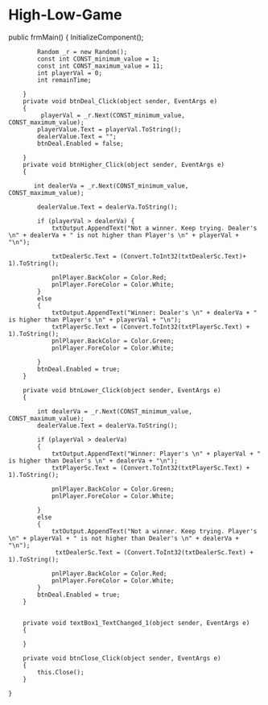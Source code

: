 # High-Low-Game

 public frmMain()
        {
            InitializeComponent();

            Random _r = new Random();
            const int CONST_minimum_value = 1;
            const int CONST_maximum_value = 11;
            int playerVal = 0;
            int remainTime;

        }
        private void btnDeal_Click(object sender, EventArgs e)
        {
             playerVal = _r.Next(CONST_minimum_value, CONST_maximum_value);
            playerValue.Text = playerVal.ToString();
            dealerValue.Text = "";
            btnDeal.Enabled = false;
       
        }
        private void btnHigher_Click(object sender, EventArgs e)
        {
            
           int dealerVa = _r.Next(CONST_minimum_value, CONST_maximum_value);
            
            dealerValue.Text = dealerVa.ToString();

            if (playerVal > dealerVa) {
                txtOutput.AppendText("Not a winner. Keep trying. Dealer's \n" + dealerVa + " is not higher than Player's \n" + playerVal + "\n");
               
                txtDealerSc.Text = (Convert.ToInt32(txtDealerSc.Text)+ 1).ToString();
                
                pnlPlayer.BackColor = Color.Red;
                pnlPlayer.ForeColor = Color.White;
            }
            else
            {
                txtOutput.AppendText("Winner: Dealer's \n" + dealerVa + " is higher than Player's \n" + playerVal + "\n");
                txtPlayerSc.Text = (Convert.ToInt32(txtPlayerSc.Text) + 1).ToString();
                pnlPlayer.BackColor = Color.Green;
                pnlPlayer.ForeColor = Color.White;

            }
            btnDeal.Enabled = true;
        }

        private void btnLower_Click(object sender, EventArgs e)
        {
            
            int dealerVa = _r.Next(CONST_minimum_value, CONST_maximum_value);
            dealerValue.Text = dealerVa.ToString();

            if (playerVal > dealerVa)
            {
                txtOutput.AppendText("Winner: Player's \n" + playerVal + " is higher than Dealer's \n" + dealerVa + "\n");
                txtPlayerSc.Text = (Convert.ToInt32(txtPlayerSc.Text) + 1).ToString();

                pnlPlayer.BackColor = Color.Green;
                pnlPlayer.ForeColor = Color.White;

            }
            else 
            {
                txtOutput.AppendText("Not a winner. Keep trying. Player's \n" + playerVal + " is not higher than Dealer's \n" + dealerVa + "\n");
                 txtDealerSc.Text = (Convert.ToInt32(txtDealerSc.Text) + 1).ToString();

                pnlPlayer.BackColor = Color.Red;
                pnlPlayer.ForeColor = Color.White;
            }
            btnDeal.Enabled = true;
        }
        

        private void textBox1_TextChanged_1(object sender, EventArgs e)
        {

        }

        private void btnClose_Click(object sender, EventArgs e)
        {
            this.Close();
        }

    }
